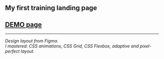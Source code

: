 ## My first training landing page  

## [DEMO page](https://mastermind-777.github.io/My-first-landig-page/)
---

*Design layout from Figma.*    
*I mastered: CSS animations, CSS Grid, CSS Flexbox, adaptive and pixel-perfect layout.*      


